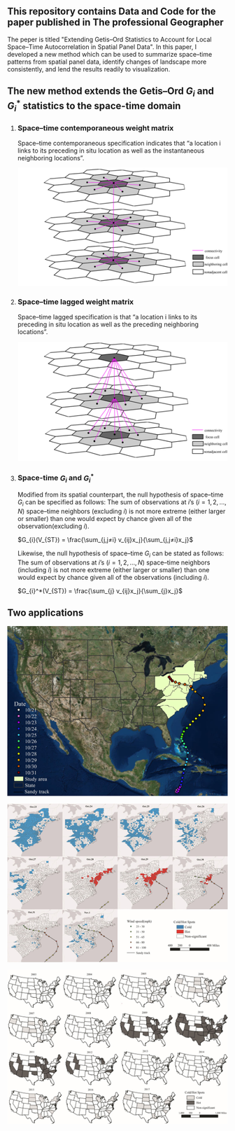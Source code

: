 ## This repository contains Data and Code for the paper published in The professional Geographer 
The peper is titled "Extending Getis–Ord Statistics to Account for Local
Space–Time Autocorrelation in Spatial Panel Data". In this paper, I developed a new method which can be used to summarize space–time patterns from spatial panel data, identify changes of landscape more consistently, and lend the results readily to visualization.

## The new method extends the Getis–Ord $G_{i}$ and $G_{i}^{*}$ statistics to the space-time domain
1. ### Space–time contemporaneous weight matrix
   
   Space–time contemporaneous specification indicates that “a location i links to its preceding in situ location as well as the instantaneous neighboring locations”.

    ![Alt text](<Figures/contemporaneous space_time_revised2.jpg>)



2. ### Space–time lagged weight matrix 
    
    Space–time lagged specification is that “a location i links to its preceding in situ location as well as the preceding neighboring locations”.

    ![Alt text](<Figures/lagged space_time_resvised2.jpg>)

3. ### Space-time $G_{i}$ and $G_{i}^{*}$
    
    Modified from its spatial counterpart, the null hypothesis of space–time $G_{i}$ can be specified as follows: The sum of observations at $i$’s ($i=1, 2, …,N$) space–time neighbors (excluding $i$) is not more extreme (either larger or smaller) than one would expect by chance given all of the observation(excluding $i$).

    $G_{i}(V_{ST}) = \frac{\sum_{j,j≠i} v_{ij}x_j}{\sum_{j,j≠i}x_j}$

    
    Likewise, the null hypothesis of space–time $G_{i}$ can be stated as follows: The sum of observations at $i$’s ($i=1, 2, …,N$) space–time neighbors (including $i$) is not more extreme (either larger or smaller) than one would expect by chance given all of the observations (including $i$).

    $G_{i}^*(V_{ST}) = \frac{\sum_{j} v_{ij}x_j}{\sum_{j}x_j}$

## Two applications
![Alt text](<Figures/study area and hurricane sandy.jpg>)

![Alt text](Figures/SandyST.JPG)

![Alt text](Figures/EmploymentST.JPG)

